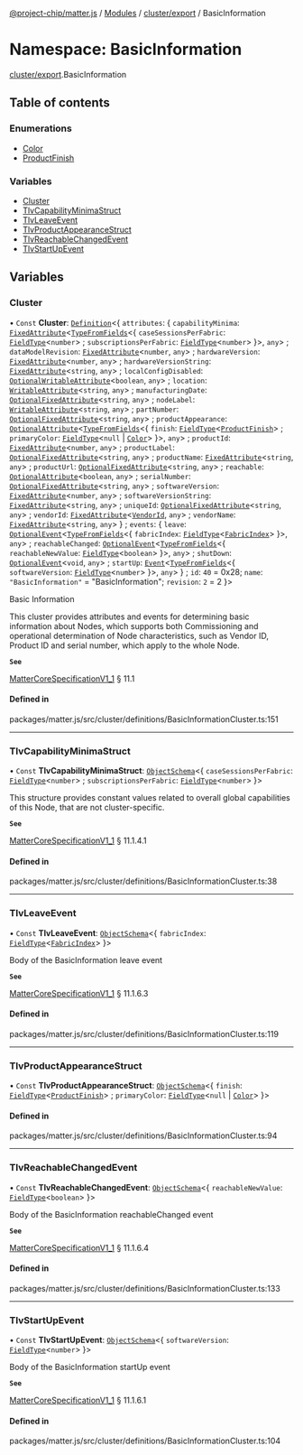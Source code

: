 [@project-chip/matter.js](../README.md) / [Modules](../modules.md) / [cluster/export](cluster_export.md) / BasicInformation

# Namespace: BasicInformation

[cluster/export](cluster_export.md).BasicInformation

## Table of contents

### Enumerations

- [Color](../enums/cluster_export.BasicInformation.Color.md)
- [ProductFinish](../enums/cluster_export.BasicInformation.ProductFinish.md)

### Variables

- [Cluster](cluster_export.BasicInformation.md#cluster)
- [TlvCapabilityMinimaStruct](cluster_export.BasicInformation.md#tlvcapabilityminimastruct)
- [TlvLeaveEvent](cluster_export.BasicInformation.md#tlvleaveevent)
- [TlvProductAppearanceStruct](cluster_export.BasicInformation.md#tlvproductappearancestruct)
- [TlvReachableChangedEvent](cluster_export.BasicInformation.md#tlvreachablechangedevent)
- [TlvStartUpEvent](cluster_export.BasicInformation.md#tlvstartupevent)

## Variables

### Cluster

• `Const` **Cluster**: [`Definition`](cluster_export.ClusterFactory.md#definition)<{ `attributes`: { `capabilityMinima`: [`FixedAttribute`](cluster_export.md#fixedattribute)<[`TypeFromFields`](tlv_export.md#typefromfields)<{ `caseSessionsPerFabric`: [`FieldType`](../interfaces/tlv_export.FieldType.md)<`number`\> ; `subscriptionsPerFabric`: [`FieldType`](../interfaces/tlv_export.FieldType.md)<`number`\>  }\>, `any`\> ; `dataModelRevision`: [`FixedAttribute`](cluster_export.md#fixedattribute)<`number`, `any`\> ; `hardwareVersion`: [`FixedAttribute`](cluster_export.md#fixedattribute)<`number`, `any`\> ; `hardwareVersionString`: [`FixedAttribute`](cluster_export.md#fixedattribute)<`string`, `any`\> ; `localConfigDisabled`: [`OptionalWritableAttribute`](cluster_export.md#optionalwritableattribute)<`boolean`, `any`\> ; `location`: [`WritableAttribute`](cluster_export.md#writableattribute)<`string`, `any`\> ; `manufacturingDate`: [`OptionalFixedAttribute`](cluster_export.md#optionalfixedattribute)<`string`, `any`\> ; `nodeLabel`: [`WritableAttribute`](cluster_export.md#writableattribute)<`string`, `any`\> ; `partNumber`: [`OptionalFixedAttribute`](cluster_export.md#optionalfixedattribute)<`string`, `any`\> ; `productAppearance`: [`OptionalAttribute`](cluster_export.md#optionalattribute)<[`TypeFromFields`](tlv_export.md#typefromfields)<{ `finish`: [`FieldType`](../interfaces/tlv_export.FieldType.md)<[`ProductFinish`](../enums/cluster_export.BasicInformation.ProductFinish.md)\> ; `primaryColor`: [`FieldType`](../interfaces/tlv_export.FieldType.md)<``null`` \| [`Color`](../enums/cluster_export.BasicInformation.Color.md)\>  }\>, `any`\> ; `productId`: [`FixedAttribute`](cluster_export.md#fixedattribute)<`number`, `any`\> ; `productLabel`: [`OptionalFixedAttribute`](cluster_export.md#optionalfixedattribute)<`string`, `any`\> ; `productName`: [`FixedAttribute`](cluster_export.md#fixedattribute)<`string`, `any`\> ; `productUrl`: [`OptionalFixedAttribute`](cluster_export.md#optionalfixedattribute)<`string`, `any`\> ; `reachable`: [`OptionalAttribute`](cluster_export.md#optionalattribute)<`boolean`, `any`\> ; `serialNumber`: [`OptionalFixedAttribute`](cluster_export.md#optionalfixedattribute)<`string`, `any`\> ; `softwareVersion`: [`FixedAttribute`](cluster_export.md#fixedattribute)<`number`, `any`\> ; `softwareVersionString`: [`FixedAttribute`](cluster_export.md#fixedattribute)<`string`, `any`\> ; `uniqueId`: [`OptionalFixedAttribute`](cluster_export.md#optionalfixedattribute)<`string`, `any`\> ; `vendorId`: [`FixedAttribute`](cluster_export.md#fixedattribute)<[`VendorId`](datatype_export.md#vendorid), `any`\> ; `vendorName`: [`FixedAttribute`](cluster_export.md#fixedattribute)<`string`, `any`\>  } ; `events`: { `leave`: [`OptionalEvent`](cluster_export.md#optionalevent)<[`TypeFromFields`](tlv_export.md#typefromfields)<{ `fabricIndex`: [`FieldType`](../interfaces/tlv_export.FieldType.md)<[`FabricIndex`](datatype_export.md#fabricindex)\>  }\>, `any`\> ; `reachableChanged`: [`OptionalEvent`](cluster_export.md#optionalevent)<[`TypeFromFields`](tlv_export.md#typefromfields)<{ `reachableNewValue`: [`FieldType`](../interfaces/tlv_export.FieldType.md)<`boolean`\>  }\>, `any`\> ; `shutDown`: [`OptionalEvent`](cluster_export.md#optionalevent)<`void`, `any`\> ; `startUp`: [`Event`](cluster_export.md#event)<[`TypeFromFields`](tlv_export.md#typefromfields)<{ `softwareVersion`: [`FieldType`](../interfaces/tlv_export.FieldType.md)<`number`\>  }\>, `any`\>  } ; `id`: ``40`` = 0x28; `name`: ``"BasicInformation"`` = "BasicInformation"; `revision`: ``2`` = 2 }\>

Basic Information

This cluster provides attributes and events for determining basic information about Nodes, which supports both
Commissioning and operational determination of Node characteristics, such as Vendor ID, Product ID and serial
number, which apply to the whole Node.

**`See`**

[MatterCoreSpecificationV1_1](../interfaces/spec_export.MatterCoreSpecificationV1_1.md) § 11.1

#### Defined in

packages/matter.js/src/cluster/definitions/BasicInformationCluster.ts:151

___

### TlvCapabilityMinimaStruct

• `Const` **TlvCapabilityMinimaStruct**: [`ObjectSchema`](../classes/tlv_export.ObjectSchema.md)<{ `caseSessionsPerFabric`: [`FieldType`](../interfaces/tlv_export.FieldType.md)<`number`\> ; `subscriptionsPerFabric`: [`FieldType`](../interfaces/tlv_export.FieldType.md)<`number`\>  }\>

This structure provides constant values related to overall global capabilities of this Node, that are not
cluster-specific.

**`See`**

[MatterCoreSpecificationV1_1](../interfaces/spec_export.MatterCoreSpecificationV1_1.md) § 11.1.4.1

#### Defined in

packages/matter.js/src/cluster/definitions/BasicInformationCluster.ts:38

___

### TlvLeaveEvent

• `Const` **TlvLeaveEvent**: [`ObjectSchema`](../classes/tlv_export.ObjectSchema.md)<{ `fabricIndex`: [`FieldType`](../interfaces/tlv_export.FieldType.md)<[`FabricIndex`](datatype_export.md#fabricindex)\>  }\>

Body of the BasicInformation leave event

**`See`**

[MatterCoreSpecificationV1_1](../interfaces/spec_export.MatterCoreSpecificationV1_1.md) § 11.1.6.3

#### Defined in

packages/matter.js/src/cluster/definitions/BasicInformationCluster.ts:119

___

### TlvProductAppearanceStruct

• `Const` **TlvProductAppearanceStruct**: [`ObjectSchema`](../classes/tlv_export.ObjectSchema.md)<{ `finish`: [`FieldType`](../interfaces/tlv_export.FieldType.md)<[`ProductFinish`](../enums/cluster_export.BasicInformation.ProductFinish.md)\> ; `primaryColor`: [`FieldType`](../interfaces/tlv_export.FieldType.md)<``null`` \| [`Color`](../enums/cluster_export.BasicInformation.Color.md)\>  }\>

#### Defined in

packages/matter.js/src/cluster/definitions/BasicInformationCluster.ts:94

___

### TlvReachableChangedEvent

• `Const` **TlvReachableChangedEvent**: [`ObjectSchema`](../classes/tlv_export.ObjectSchema.md)<{ `reachableNewValue`: [`FieldType`](../interfaces/tlv_export.FieldType.md)<`boolean`\>  }\>

Body of the BasicInformation reachableChanged event

**`See`**

[MatterCoreSpecificationV1_1](../interfaces/spec_export.MatterCoreSpecificationV1_1.md) § 11.1.6.4

#### Defined in

packages/matter.js/src/cluster/definitions/BasicInformationCluster.ts:133

___

### TlvStartUpEvent

• `Const` **TlvStartUpEvent**: [`ObjectSchema`](../classes/tlv_export.ObjectSchema.md)<{ `softwareVersion`: [`FieldType`](../interfaces/tlv_export.FieldType.md)<`number`\>  }\>

Body of the BasicInformation startUp event

**`See`**

[MatterCoreSpecificationV1_1](../interfaces/spec_export.MatterCoreSpecificationV1_1.md) § 11.1.6.1

#### Defined in

packages/matter.js/src/cluster/definitions/BasicInformationCluster.ts:104
